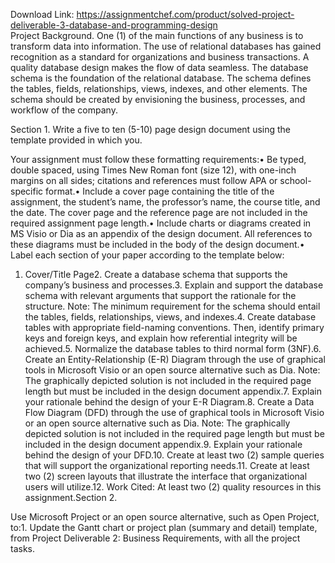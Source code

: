 Download Link: https://assignmentchef.com/product/solved-project-deliverable-3-database-and-programming-design
<br>
Project Background. One (1) of the main functions of any business is to transform data into information. The use of relational databases has gained recognition as a standard for organizations and business transactions. A quality database design makes the flow of data seamless. The database schema is the foundation of the relational database. The schema defines the tables, fields, relationships, views, indexes, and other elements. The schema should be created by envisioning the business, processes, and workflow of the company.

Section 1. Write a five to ten (5-10) page design document using the template provided in which you.

Your assignment must follow these formatting requirements:• Be typed, double spaced, using Times New Roman font (size 12), with one-inch margins on all sides; citations and references must follow APA or school-specific format.• Include a cover page containing the title of the assignment, the student’s name, the professor’s name, the course title, and the date. The cover page and the reference page are not included in the required assignment page length.• Include charts or diagrams created in MS Visio or Dia as an appendix of the design document. All references to these diagrams must be included in the body of the design document.• Label each section of your paper according to the template below:

1. Cover/Title Page2. Create a database schema that supports the company’s business and processes.3. Explain and support the database schema with relevant arguments that support the rationale for the structure. Note: The minimum requirement for the schema should entail the tables, fields, relationships, views, and indexes.4. Create database tables with appropriate field-naming conventions. Then, identify primary keys and foreign keys, and explain how referential integrity will be achieved.5. Normalize the database tables to third normal form (3NF).6. Create an Entity-Relationship (E-R) Diagram through the use of graphical tools in Microsoft Visio or an open source alternative such as Dia. Note: The graphically depicted solution is not included in the required page length but must be included in the design document appendix.7. Explain your rationale behind the design of your E-R Diagram.8. Create a Data Flow Diagram (DFD) through the use of graphical tools in Microsoft Visio or an open source alternative such as Dia. Note: The graphically depicted solution is not included in the required page length but must be included in the design document appendix.9. Explain your rationale behind the design of your DFD.10. Create at least two (2) sample queries that will support the organizational reporting needs.11. Create at least two (2) screen layouts that illustrate the interface that organizational users will utilize.12. Work Cited: At least two (2) quality resources in this assignment.Section 2.

Use Microsoft Project or an open source alternative, such as Open Project, to:1. Update the Gantt chart or project plan (summary and detail) template, from Project Deliverable 2: Business Requirements, with all the project tasks.
